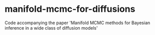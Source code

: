 # manifold-mcmc-for-diffusions
Code accompanying the paper 'Manifold MCMC methods for Bayesian inference in a wide class of diffusion models'
